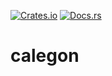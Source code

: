 [![Crates.io][ci]][cl] [![Docs.rs][di]][dl]

[ci]: https://img.shields.io/crates/v/calegon.svg
[cl]: https://crates.io/crates/calegon/

[di]: https://docs.rs/calegon/badge.svg
[dl]: https://docs.rs/calegon/

# calegon